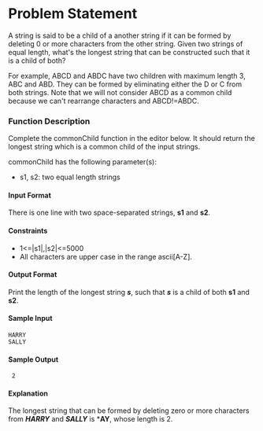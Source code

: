 # Problem Statement
A string is said to be a child of a another string if it can be formed by deleting 0 or more characters from the other string. Given two strings of equal length, what's the longest string that can be constructed such that it is a child of both?

For example, ABCD and ABDC have two children with maximum length 3, ABC and ABD. They can be formed by eliminating either the D or C from both strings. Note that we will not consider ABCD as a common child because we can't rearrange characters and ABCD!=ABDC.

### Function Description

Complete the commonChild function in the editor below. It should return the longest string which is a common child of the input strings.

commonChild has the following parameter(s):

+ s1, s2: two equal length strings

#### Input Format

There is one line with two space-separated strings, **s1** and **s2**.

#### Constraints
+ 1<=|s1|,|s2|<=5000
+ All characters are upper case in the range ascii[A-Z].

#### Output Format

Print the length of the longest string ***s***, such that ***s*** is a child of both **s1** and **s2**.

#### Sample Input
```
HARRY
SALLY
```
#### Sample Output
```
 2
```
#### Explanation

The longest string that can be formed by deleting zero or more characters from ***HARRY*** and ***SALLY*** is ***AY**, whose length is 2.